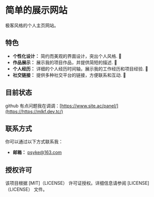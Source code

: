 # 简单的展示网站

极客风格的个人主页网站。

## 特色

- **个性化设计：** 简约而美观的界面设计，突出个人风格. 🎨
- **作品展示：** 展示我的项目作品，并提供简短的描述. 💼
- **个人经历：** 详细的个人经历时间轴，展示我的工作经历和项目经验. 📅
- **社交链接：** 提供多种社交平台的链接，方便联系和互动. 🔗

## 目前状态

github 有点问题我在调调：[https://www.site.ac/panel/](https://https://mlkf.dev.tc/)

## 联系方式

你可以通过以下方式联系我：

- **邮箱：** psyke@163.com

## 授权许可

该项目根据 [MIT]（LICENSE） 许可证授权。详细信息请参阅 [LICENSE]（LICENSE） 文件。

